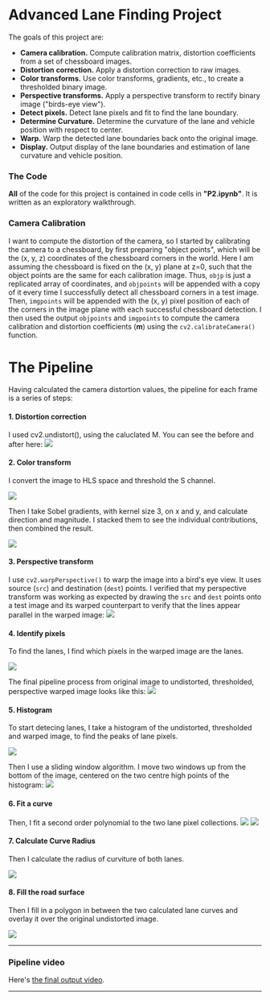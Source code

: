 # Advanced Lane Finding Project
The goals of this project are:

* **Camera calibration.** Compute calibration matrix, distortion coefficients from a set of chessboard images.
* **Distortion correction.** Apply a distortion correction to raw images.
* **Color transforms.** Use color transforms, gradients, etc., to create a thresholded binary image.
* **Perspective transforms.** Apply a perspective transform to rectify binary image ("birds-eye view").
* **Detect pixels.** Detect lane pixels and fit to find the lane boundary.
* **Determine Curvature.** Determine the curvature of the lane and vehicle position with respect to center.
* **Warp.** Warp the detected lane boundaries back onto the original image.
* **Display.** Output display of the lane boundaries and estimation of lane curvature and vehicle position.


### The Code
**All** of the code for this project is contained in code cells in **"P2.ipynb"**. It is written as an exploratory walkthrough.


### Camera Calibration

I want to compute the distortion of the camera, so I started by calibrating the camera to a chessboard, by first preparing "object points", which will be the (x, y, z) coordinates of the chessboard corners in the world. Here I am assuming the chessboard is fixed on the (x, y) plane at z=0, such that the object points are the same for each calibration image.  Thus, `objp` is just a replicated array of coordinates, and `objpoints` will be appended with a copy of it every time I successfully detect all chessboard corners in a test image. Then, `imgpoints` will be appended with the (x, y) pixel position of each of the corners in the image plane with each successful chessboard detection. I then used the output `objpoints` and `imgpoints` to compute the camera calibration and distortion coefficients (**m**) using the `cv2.calibrateCamera()` function.

# The Pipeline

Having calculated the camera distortion values, the pipeline for each frame is a series of steps:

#### 1. Distortion correction

I used cv2.undistort(), using the caluclated M. You can see the before and after here:
![](./output_images/01_undistort.png)

#### 2. Color transform

I convert the image to HLS space and threshold the S channel.

![](./output_images/02_threshold.png)

Then I take Sobel gradients, with kernel size 3, on x and y, and calculate direction and magnitude. I stacked them to see the individual contributions, then combined the result.

![](./output_images/03_pixels.png)

#### 3. Perspective transform

I use `cv2.warpPerspective()` to warp the image into a bird's eye view.
It uses source (`src`) and destination (`dest`) points. I verified that my perspective transform was working as expected by drawing the `src` and `dest` points onto a test image and its warped counterpart to verify that the lines appear parallel in the warped image:
![](./output_images/04_warp.png)

#### 4. Identify pixels

To find the lanes, I find which pixels in the warped image are the lanes.

![](./output_images/08_lane_pixels.png)

The final pipeline process from original image to undistorted, thresholded, perspective warped image looks like this:
![](./output_images/05_pipeline.png)

#### 5. Histogram

To start detecing lanes, I take a histogram of the undistorted, thresholded and warped image, to find the peaks of lane pixels.

![](./output_images/06_histogram.png)

Then I use a sliding window algorithm. I move two windows up from the bottom of the image, centered on the two centre high points of the histogram:
![](./output_images/07_windows.png)

#### 6. Fit a curve

Then, I fit a second order polynomial to the two lane pixel collections.
![](./output_images/09_lanes.png)
![](./output_images/10_lane_lines.png)


#### 7. Calculate Curve Radius

Then I calculate the radius of curviture of both lanes.

![](./output_images/12_fill_road.png)

#### 8. Fill the road surface

Then I fill in a polygon in between the two calculated lane curves and overlay it over the original undistorted image.


![](./output_images/13_green_road.png)

---

### Pipeline video

Here's [the final output video](./project_video.mp4).

---
